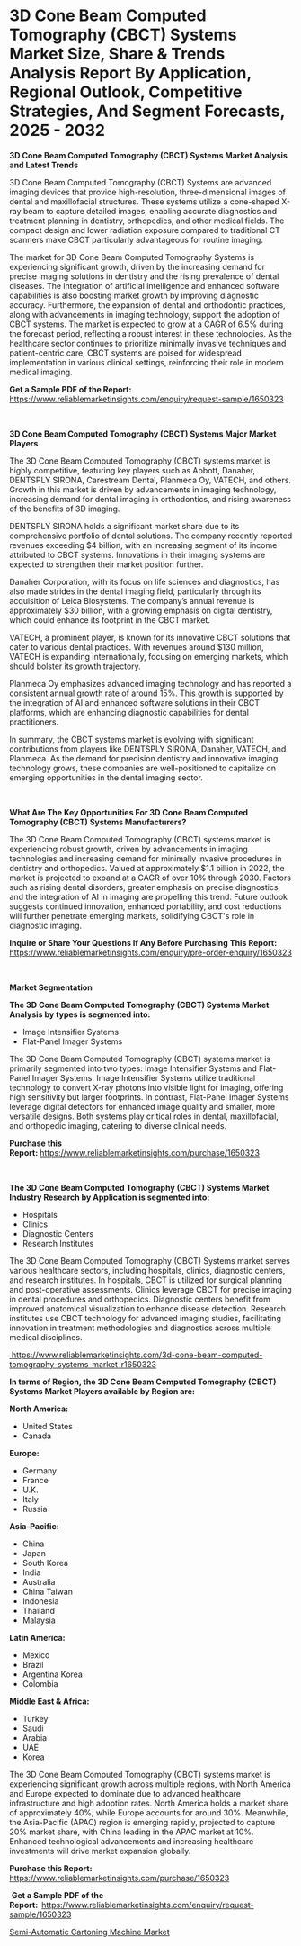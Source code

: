 <p><h1>3D Cone Beam Computed Tomography (CBCT) Systems Market Size, Share & Trends Analysis Report By Application, Regional Outlook, Competitive Strategies, And Segment Forecasts, 2025 - 2032</h1></p><p><strong>3D Cone Beam Computed Tomography (CBCT) Systems Market Analysis and Latest Trends</strong></p>
<p><p>3D Cone Beam Computed Tomography (CBCT) Systems are advanced imaging devices that provide high-resolution, three-dimensional images of dental and maxillofacial structures. These systems utilize a cone-shaped X-ray beam to capture detailed images, enabling accurate diagnostics and treatment planning in dentistry, orthopedics, and other medical fields. The compact design and lower radiation exposure compared to traditional CT scanners make CBCT particularly advantageous for routine imaging.</p><p>The market for 3D Cone Beam Computed Tomography Systems is experiencing significant growth, driven by the increasing demand for precise imaging solutions in dentistry and the rising prevalence of dental diseases. The integration of artificial intelligence and enhanced software capabilities is also boosting market growth by improving diagnostic accuracy. Furthermore, the expansion of dental and orthodontic practices, along with advancements in imaging technology, support the adoption of CBCT systems. The market is expected to grow at a CAGR of 6.5% during the forecast period, reflecting a robust interest in these technologies. As the healthcare sector continues to prioritize minimally invasive techniques and patient-centric care, CBCT systems are poised for widespread implementation in various clinical settings, reinforcing their role in modern medical imaging.</p></p>
<p><strong>Get a Sample PDF of the Report:&nbsp;</strong> <a href="https://www.reliablemarketinsights.com/enquiry/request-sample/1650323?utm_campaign=3114&utm_medium=2&utm_source=Github&utm_content=ia&utm_term=23032025&utm_id=3d-cone-beam-computed-tomography-cbct-systems">https://www.reliablemarketinsights.com/enquiry/request-sample/1650323</a></p>
<p>&nbsp;</p>
<p><strong>3D Cone Beam Computed Tomography (CBCT) Systems Major Market Players</strong></p>
<p><p>The 3D Cone Beam Computed Tomography (CBCT) systems market is highly competitive, featuring key players such as Abbott, Danaher, DENTSPLY SIRONA, Carestream Dental, Planmeca Oy, VATECH, and others. Growth in this market is driven by advancements in imaging technology, increasing demand for dental imaging in orthodontics, and rising awareness of the benefits of 3D imaging.</p><p>DENTSPLY SIRONA holds a significant market share due to its comprehensive portfolio of dental solutions. The company recently reported revenues exceeding $4 billion, with an increasing segment of its income attributed to CBCT systems. Innovations in their imaging systems are expected to strengthen their market position further.</p><p>Danaher Corporation, with its focus on life sciences and diagnostics, has also made strides in the dental imaging field, particularly through its acquisition of Leica Biosystems. The company’s annual revenue is approximately $30 billion, with a growing emphasis on digital dentistry, which could enhance its footprint in the CBCT market.</p><p>VATECH, a prominent player, is known for its innovative CBCT solutions that cater to various dental practices. With revenues around $130 million, VATECH is expanding internationally, focusing on emerging markets, which should bolster its growth trajectory.</p><p>Planmeca Oy emphasizes advanced imaging technology and has reported a consistent annual growth rate of around 15%. This growth is supported by the integration of AI and enhanced software solutions in their CBCT platforms, which are enhancing diagnostic capabilities for dental practitioners.</p><p>In summary, the CBCT systems market is evolving with significant contributions from players like DENTSPLY SIRONA, Danaher, VATECH, and Planmeca. As the demand for precision dentistry and innovative imaging technology grows, these companies are well-positioned to capitalize on emerging opportunities in the dental imaging sector.</p></p>
<p>&nbsp;</p>
<p><strong>What Are The Key Opportunities For 3D Cone Beam Computed Tomography (CBCT) Systems Manufacturers?</strong></p>
<p><p>The 3D Cone Beam Computed Tomography (CBCT) systems market is experiencing robust growth, driven by advancements in imaging technologies and increasing demand for minimally invasive procedures in dentistry and orthopedics. Valued at approximately $1.1 billion in 2022, the market is projected to expand at a CAGR of over 10% through 2030. Factors such as rising dental disorders, greater emphasis on precise diagnostics, and the integration of AI in imaging are propelling this trend. Future outlook suggests continued innovation, enhanced portability, and cost reductions will further penetrate emerging markets, solidifying CBCT's role in diagnostic imaging.</p></p>
<p><strong>Inquire or Share Your Questions If Any Before Purchasing This Report:</strong> <a href="https://www.reliablemarketinsights.com/enquiry/pre-order-enquiry/1650323?utm_campaign=3114&utm_medium=2&utm_source=Github&utm_content=ia&utm_term=23032025&utm_id=3d-cone-beam-computed-tomography-cbct-systems">https://www.reliablemarketinsights.com/enquiry/pre-order-enquiry/1650323</a></p>
<p>&nbsp;</p>
<p><strong>Market Segmentation</strong></p>
<p><strong>The 3D Cone Beam Computed Tomography (CBCT) Systems Market Analysis by types is segmented into:</strong></p>
<p><ul><li>Image Intensifier Systems</li><li>Flat-Panel Imager Systems</li></ul></p>
<p><p>The 3D Cone Beam Computed Tomography (CBCT) systems market is primarily segmented into two types: Image Intensifier Systems and Flat-Panel Imager Systems. Image Intensifier Systems utilize traditional technology to convert X-ray photons into visible light for imaging, offering high sensitivity but larger footprints. In contrast, Flat-Panel Imager Systems leverage digital detectors for enhanced image quality and smaller, more versatile designs. Both systems play critical roles in dental, maxillofacial, and orthopedic imaging, catering to diverse clinical needs.</p></p>
<p><strong>Purchase this Report:&nbsp;</strong><a href="https://www.reliablemarketinsights.com/purchase/1650323?utm_campaign=3114&utm_medium=2&utm_source=Github&utm_content=ia&utm_term=23032025&utm_id=3d-cone-beam-computed-tomography-cbct-systems">https://www.reliablemarketinsights.com/purchase/1650323</a></p>
<p>&nbsp;</p>
<p><strong>The 3D Cone Beam Computed Tomography (CBCT) Systems Market Industry Research by Application is segmented into:</strong></p>
<p><ul><li>Hospitals</li><li>Clinics</li><li>Diagnostic Centers</li><li>Research Institutes</li></ul></p>
<p><p>The 3D Cone Beam Computed Tomography (CBCT) Systems market serves various healthcare sectors, including hospitals, clinics, diagnostic centers, and research institutes. In hospitals, CBCT is utilized for surgical planning and post-operative assessments. Clinics leverage CBCT for precise imaging in dental procedures and orthopedics. Diagnostic centers benefit from improved anatomical visualization to enhance disease detection. Research institutes use CBCT technology for advanced imaging studies, facilitating innovation in treatment methodologies and diagnostics across multiple medical disciplines.</p></p>
<p><a href="https://www.reliablemarketinsights.com/3d-cone-beam-computed-tomography-systems-market-r1650323?utm_campaign=3114&utm_medium=2&utm_source=Github&utm_content=ia&utm_term=23032025&utm_id=3d-cone-beam-computed-tomography-cbct-systems">&nbsp;https://www.reliablemarketinsights.com/3d-cone-beam-computed-tomography-systems-market-r1650323</a></p>
<p><strong>In terms of Region, the 3D Cone Beam Computed Tomography (CBCT) Systems Market Players available by Region are:</strong></p>
<p>
    <p> <strong> North America: </strong>
        <ul>
            <li>United States</li>
            <li>Canada</li>
        </ul>
        </p> 
    <p> <strong> Europe: </strong>
        <ul>
            <li>Germany</li>
            <li>France</li>
            <li>U.K.</li>
            <li>Italy</li>
            <li>Russia</li>
        </ul>
        </p> 
    <p> <strong> Asia-Pacific: </strong>
        <ul>
            <li>China</li>
            <li>Japan</li>
            <li>South Korea</li>
            <li>India</li>
            <li>Australia</li>
            <li>China Taiwan</li>
            <li>Indonesia</li>
            <li>Thailand</li>
            <li>Malaysia</li>
        </ul>
        </p> 
    <p> <strong> Latin America: </strong>
        <ul>
            <li>Mexico</li>
            <li>Brazil</li>
            <li>Argentina Korea</li>
            <li>Colombia</li>
        </ul>
        </p> 
    <p> <strong> Middle East & Africa: </strong>
        <ul>
            <li>Turkey</li>
            <li>Saudi</li>
            <li>Arabia</li>
            <li>UAE</li>
            <li>Korea</li>
        </ul>
    </p>
    </p>
<p><p>The 3D Cone Beam Computed Tomography (CBCT) systems market is experiencing significant growth across multiple regions, with North America and Europe expected to dominate due to advanced healthcare infrastructure and high adoption rates. North America holds a market share of approximately 40%, while Europe accounts for around 30%. Meanwhile, the Asia-Pacific (APAC) region is emerging rapidly, projected to capture 20% market share, with China leading in the APAC market at 10%. Enhanced technological advancements and increasing healthcare investments will drive market expansion globally.</p></p>
<p><strong>Purchase this Report: </strong><a href="https://www.reliablemarketinsights.com/purchase/1650323?utm_campaign=3114&utm_medium=2&utm_source=Github&utm_content=ia&utm_term=23032025&utm_id=3d-cone-beam-computed-tomography-cbct-systems">https://www.reliablemarketinsights.com/purchase/1650323</a></p>
<p>&nbsp;<strong>Get a Sample PDF of the Report:&nbsp;&nbsp;</strong><a href="https://www.reliablemarketinsights.com/enquiry/request-sample/1650323?utm_campaign=3114&utm_medium=2&utm_source=Github&utm_content=ia&utm_term=23032025&utm_id=3d-cone-beam-computed-tomography-cbct-systems">https://www.reliablemarketinsights.com/enquiry/request-sample/1650323</a></p>
<p><strong></strong></p>
<p><p><a href="https://github.com/nacrehuipie/Market-Research-Report-List-1/blob/main/semi-automatic-cartoning-machine-market.md?utm_campaign=3114&utm_medium=2&utm_source=Github&utm_content=ia&utm_term=23032025&utm_id=3d-cone-beam-computed-tomography-cbct-systems">Semi-Automatic Cartoning Machine Market</a></p></p>